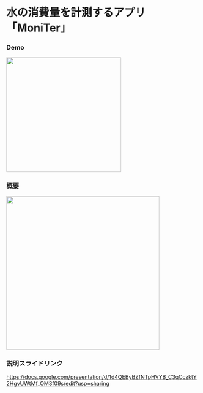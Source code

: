 # 水の消費量を計測するアプリ「MoniTer」

### Demo

<img src="https://user-images.githubusercontent.com/29572313/218459537-a2e0b098-c55d-462b-9490-99e7b5038c86.gif" width="300">

### 概要

<img src="https://user-images.githubusercontent.com/29572313/218460414-5c6b0aee-bfbc-4dc6-9eba-9504e0100ac8.png" width="400">

### 説明スライドリンク

https://docs.google.com/presentation/d/1d4QEByBZfNTpHVYB_C3qCczktY2HgvUWtMf_OM3f09s/edit?usp=sharing
